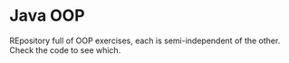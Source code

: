 # Java OOP
REpository full of OOP exercises, each is semi-independent of the other. Check the code to see which.
